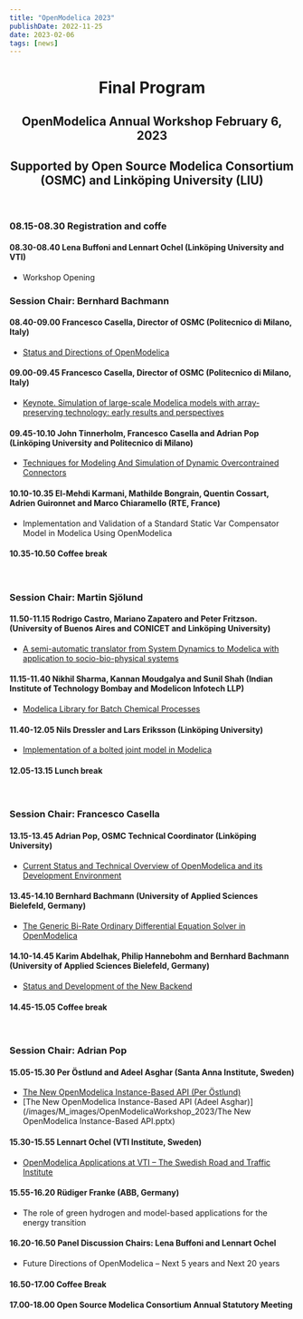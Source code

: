 ```yaml
---
title: "OpenModelica 2023"
publishDate: 2022-11-25
date: 2023-02-06
tags: [news]
---
```


<h1 align=center>Final Program</h1>
<h2 align=center>OpenModelica Annual Workshop February 6, 2023</h2>
<h2 align=center>Supported by Open Source Modelica Consortium (OSMC) and Linköping University (LIU) </h2>
<br/>

### 08.15-08.30 Registration and coffe
#### 08.30-08.40 Lena Buffoni and Lennart Ochel (Linköping University and VTI)
- Workshop Opening

### Session Chair: Bernhard Bachmann
#### 08.40-09.00 Francesco Casella, Director of OSMC (Politecnico di Milano, Italy)
- [Status and Directions of OpenModelica](/images/M_images/OpenModelicaWorkshop_2023/OpenModelica2023-talk01-FrancescoCasella-OpenModelica-Workshop-StatusDirections-v3.pdf)

#### 09.00-09.45 Francesco Casella, Director of OSMC (Politecnico di Milano, Italy)
- [Keynote. Simulation of large-scale Modelica models with array-preserving technology: early results and perspectives](/images/M_images/OpenModelicaWorkshop_2023/SimulationoflargemodelsarraypreservingAnimations.pdf)

#### 09.45-10.10 John Tinnerholm, Francesco Casella and Adrian Pop (Linköping University and Politecnico di Milano)
- [Techniques for Modeling And Simulation of Dynamic Overcontrained Connectors](/images/M_images/OpenModelicaWorkshop_2023/John_OM_Workshop_Presentation_2022.pdf)

#### 10.10-10.35 El-Mehdi Karmani, Mathilde Bongrain, Quentin Cossart, Adrien Guironnet and Marco Chiaramello (RTE, France)
- Implementation and Validation of a Standard Static Var Compensator Model in Modelica Using OpenModelica
#### 10.35-10.50 Coffee break
<br/>

### Session Chair: Martin Sjölund

#### 11.50-11.15 Rodrigo Castro, Mariano Zapatero and Peter Fritzson.(University of Buenos Aires and CONICET and Linköping University)
- [A semi-automatic translator from System Dynamics to Modelica with application to socio-bio-physical systems](/images/M_images/OpenModelicaWorkshop_2023/OpenModelica2023-talk05-SystemDynamics-to-Modelica-Translator-Castro-Fritzson.pptx)

#### 11.15-11.40 Nikhil Sharma, Kannan Moudgalya and Sunil Shah (Indian Institute of Technology Bombay and Modelicon Infotech LLP)
- [Modelica Library for Batch Chemical Processes](/images/M_images/OpenModelicaWorkshop_2023/Nikhil_Sharma_Latest.pdf)

#### 11.40-12.05 Nils Dressler and Lars Eriksson (Linköping University)
- [Implementation of a bolted joint model in Modelica](/images/M_images/OpenModelicaWorkshop_2023/2023-02-06_OpenModelica_Workshop_NilsDressler.pdf)

#### 12.05-13.15 Lunch break
<br/>

### Session Chair: Francesco Casella
#### 13.15-13.45 Adrian Pop, OSMC Technical Coordinator (Linköping University)
- [Current Status and Technical Overview of OpenModelica and its Development Environment](/images/M_images/OpenModelicaWorkshop_2023/adrpo-OpenModelica.pdf)

#### 13.45-14.10 Bernhard Bachmann (University of Applied Sciences Bielefeld, Germany)
- [The Generic Bi-Rate Ordinary Differential Equation Solver in OpenModelica](/images/M_images/OpenModelicaWorkshop_2023/GBODE-OpenModelicaWorkshop_2023.pdf)

#### 14.10-14.45 Karim Abdelhak, Philip Hannebohm and Bernhard Bachmann (University of Applied Sciences Bielefeld, Germany)
- [Status and Development of the New Backend](/images/M_images/OpenModelicaWorkshop_2023/status_of_new_backend.pdf)

#### 14.45-15.05 Coffee break
<br/>

### Session Chair: Adrian Pop
#### 15.05-15.30 Per Östlund and Adeel Asghar (Santa Anna Institute, Sweden)
- [The New OpenModelica Instance-Based API (Per Östlund)](/images/M_images/OpenModelicaWorkshop_2023/InstanceAPI.pdf)
- [The New OpenModelica Instance-Based API (Adeel Asghar)](/images/M_images/OpenModelicaWorkshop_2023/The New OpenModelica Instance-Based API.pptx)

#### 15.30-15.55 Lennart Ochel (VTI Institute, Sweden)
- [OpenModelica Applications at VTI – The Swedish Road and Traffic Institute](/images/M_images/OpenModelicaWorkshop_2023/20230206-OpenModelica_Applications_at_VTI.pdf)

#### 15.55-16.20 Rüdiger Franke (ABB, Germany)
- The role of green hydrogen and model-based applications for the energy transition

#### 16.20-16.50 Panel Discussion Chairs: Lena Buffoni and Lennart Ochel
- Future Directions of OpenModelica – Next 5 years and Next 20 years
#### 16.50-17.00 Coffee Break

#### 17.00-18.00 Open Source Modelica Consortium Annual Statutory Meeting